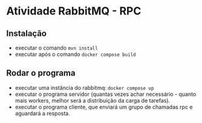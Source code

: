 # Atividade RabbitMQ - RPC
## Instalação

 - executar o comando `mvn install`
 - executar após o comando `docker compose build`

## Rodar o programa

 - executar uma instância do rabbitmq: `docker compose up`
 - executar o programa servidor (quantas vezes achar necessário - quanto mais workers, melhor será a distribuição da carga de tarefas).
 - executar o programa cliente, que enviará um grupo de chamadas rpc e aguardará a resposta.